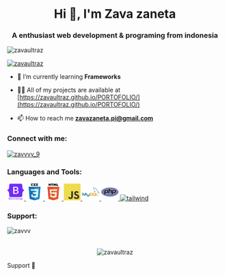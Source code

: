 <h1 align="center">Hi 👋, I'm Zava zaneta</h1>
<h3 align="center">A enthusiast web development & programing from indonesia</h3>

<p align="left"> <img src="https://komarev.com/ghpvc/?username=zavaultraz&label=Profile%20views&color=0e75b6&style=flat" alt="zavaultraz" /> </p>

<p align="left"> <a href="https://github.com/ryo-ma/github-profile-trophy"><img src="https://github-profile-trophy.vercel.app/?username=zavaultraz" alt="zavaultraz" /></a> </p>

- 🌱 I’m currently learning **Frameworks**

- 👨‍💻 All of my projects are available at [https://zavaultraz.github.io/PORTOFOLIO/](https://zavaultraz.github.io/PORTOFOLIO/)

- 📫 How to reach me **zavazaneta.pi@gmail.com**

<h3 align="left">Connect with me:</h3>
<p align="left">
<a href="https://instagram.com/zavvvv_9" target="blank"><img align="center" src="https://raw.githubusercontent.com/rahuldkjain/github-profile-readme-generator/master/src/images/icons/Social/instagram.svg" alt="zavvvv_9" height="30" width="40" /></a>
</p>

<h3 align="left">Languages and Tools:</h3>
<p align="left"> <a href="https://getbootstrap.com" target="_blank" rel="noreferrer"> <img src="https://raw.githubusercontent.com/devicons/devicon/master/icons/bootstrap/bootstrap-plain-wordmark.svg" alt="bootstrap" width="40" height="40"/> </a> <a href="https://www.w3schools.com/css/" target="_blank" rel="noreferrer"> <img src="https://raw.githubusercontent.com/devicons/devicon/master/icons/css3/css3-original-wordmark.svg" alt="css3" width="40" height="40"/> </a> <a href="https://www.w3.org/html/" target="_blank" rel="noreferrer"> <img src="https://raw.githubusercontent.com/devicons/devicon/master/icons/html5/html5-original-wordmark.svg" alt="html5" width="40" height="40"/> </a> <a href="https://developer.mozilla.org/en-US/docs/Web/JavaScript" target="_blank" rel="noreferrer"> <img src="https://raw.githubusercontent.com/devicons/devicon/master/icons/javascript/javascript-original.svg" alt="javascript" width="40" height="40"/> </a> <a href="https://www.mysql.com/" target="_blank" rel="noreferrer"> <img src="https://raw.githubusercontent.com/devicons/devicon/master/icons/mysql/mysql-original-wordmark.svg" alt="mysql" width="40" height="40"/> </a> <a href="https://www.php.net" target="_blank" rel="noreferrer"> <img src="https://raw.githubusercontent.com/devicons/devicon/master/icons/php/php-original.svg" alt="php" width="40" height="40"/> </a> <a href="https://tailwindcss.com/" target="_blank" rel="noreferrer"> <img src="https://www.vectorlogo.zone/logos/tailwindcss/tailwindcss-icon.svg" alt="tailwind" width="40" height="40"/> </a> </p>

<h3 align="left">Support:</h3>
<p><a href="https://ko-fi.com/zavvv"> <img align="left" src="https://cdn.ko-fi.com/cdn/kofi3.png?v=3" height="50" width="210" alt="zavvv" /></a></p><br><br>

<p><img align="center" src="https://github-readme-stats.vercel.app/api/top-langs?username=zavaultraz&show_icons=true&locale=en&layout=compact" alt="zavaultraz" /></p>

Support 🙏
